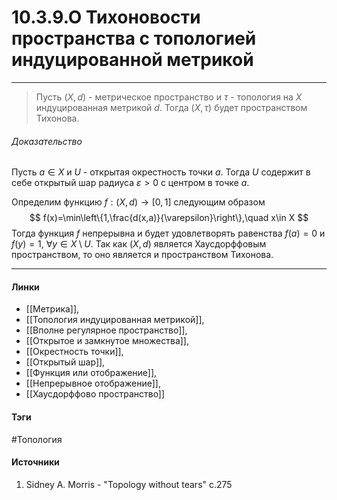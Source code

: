 # 10.3.9.О Тихоновости пространства с топологией индуцированной метрикой
***
>Пусть $(X,d)$ - метрическое пространство и $\tau$ - топология на $X$ индуцированная метрикой $d$. Тогда $(X,\tau)$ будет пространством Тихонова.
###### Доказательство
Пусть $a\in X$ и $U$ - открытая окрестность точки $a$. Тогда $U$ содержит в себе открытый шар радиуса $\varepsilon>0$ с центром в точке $a$. 

Определим функцию $f:(X,d)\to[0,1]$ следующим образом
$$
f(x)=\min\left\{1,\frac{d(x,a)}{\varepsilon}\right\},\quad x\in X
$$
Тогда функция $f$ непрерывна и будет удовлетворять равенства $f(a)=0$ и $f(y)=1$, $\forall y\in X\setminus U$. Так как $(X,d)$ является Хаусдорффовым пространством, то оно является и пространством Тихонова.
***
#### Линки
- [[Метрика]],
- [[Топология индуцированная метрикой]],
- [[Вполне регулярное пространство]],
- [[Открытое и замкнутое множества]],
- [[Окрестность точки]],
- [[Открытый шар]],
- [[Функция или отображение]],
- [[Непрерывное отображение]],
- [[Хаусдорффово пространство]]
#### Тэги
 #Топология 
#### Источники
1. Sidney A. Morris - "Topology without tears" c.275